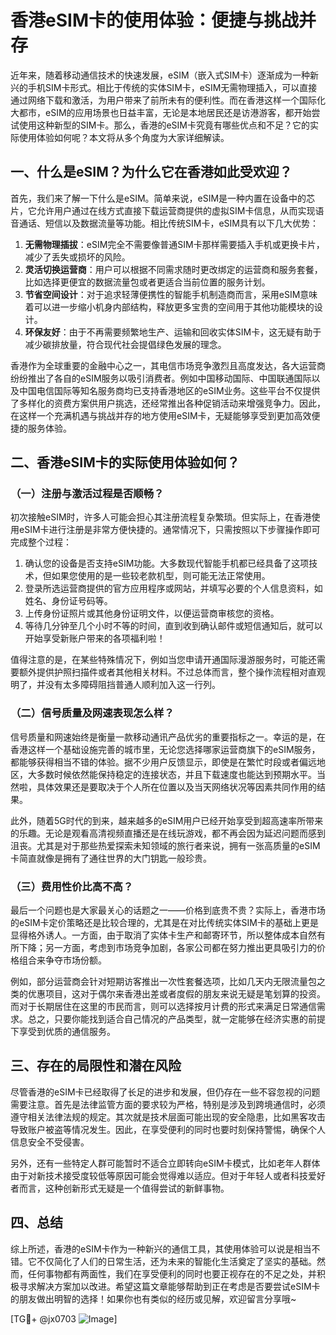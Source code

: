 # 香港eSIM卡的使用体验：便捷与挑战并存

近年来，随着移动通信技术的快速发展，eSIM（嵌入式SIM卡）逐渐成为一种新兴的手机SIM卡形式。相比于传统的实体SIM卡，eSIM无需物理插入，可以直接通过网络下载和激活，为用户带来了前所未有的便利性。而在香港这样一个国际化大都市，eSIM的应用场景也日益丰富，无论是本地居民还是访港游客，都开始尝试使用这种新型的SIM卡。那么，香港的eSIM卡究竟有哪些优点和不足？它的实际使用体验如何呢？本文将从多个角度为大家详细解读。

## 一、什么是eSIM？为什么它在香港如此受欢迎？

首先，我们来了解一下什么是eSIM。简单来说，eSIM是一种内置在设备中的芯片，它允许用户通过在线方式直接下载运营商提供的虚拟SIM卡信息，从而实现语音通话、短信以及数据流量等功能。相比传统SIM卡，eSIM具有以下几大优势：

1. **无需物理插拔**：eSIM完全不需要像普通SIM卡那样需要插入手机或更换卡片，减少了丢失或损坏的风险。
2. **灵活切换运营商**：用户可以根据不同需求随时更改绑定的运营商和服务套餐，比如选择更便宜的数据流量包或者更适合当前位置的服务计划。
3. **节省空间设计**：对于追求轻薄便携性的智能手机制造商而言，采用eSIM意味着可以进一步缩小机身内部结构，释放更多宝贵的空间用于其他功能模块的设计。
4. **环保友好**：由于不再需要频繁地生产、运输和回收实体SIM卡，这无疑有助于减少碳排放量，符合现代社会提倡绿色发展的理念。

香港作为全球重要的金融中心之一，其电信市场竞争激烈且高度发达，各大运营商纷纷推出了各自的eSIM服务以吸引消费者。例如中国移动国际、中国联通国际以及中国电信国际等知名服务商均已支持香港地区的eSIM业务。这些平台不仅提供了多样化的资费方案供用户挑选，还经常推出各种促销活动来增强竞争力。因此，在这样一个充满机遇与挑战并存的地方使用eSIM卡，无疑能够享受到更加高效便捷的服务体验。

## 二、香港eSIM卡的实际使用体验如何？

### （一）注册与激活过程是否顺畅？
初次接触eSIM时，许多人可能会担心其注册流程复杂繁琐。但实际上，在香港使用eSIM卡进行注册是非常方便快捷的。通常情况下，只需按照以下步骤操作即可完成整个过程：
1. 确认您的设备是否支持eSIM功能。大多数现代智能手机都已经具备了这项技术，但如果您使用的是一些较老款机型，则可能无法正常使用。
2. 登录所选运营商提供的官方应用程序或网站，并填写必要的个人信息资料，如姓名、身份证号码等。
3. 上传身份证照片或其他身份证明文件，以便运营商审核您的资格。
4. 等待几分钟至几个小时不等的时间，直到收到确认邮件或短信通知后，就可以开始享受新账户带来的各项福利啦！

值得注意的是，在某些特殊情况下，例如当您申请开通国际漫游服务时，可能还需要额外提供护照扫描件或者其他相关材料。不过总体而言，整个操作流程相对直观明了，并没有太多障碍阻挡普通人顺利加入这一行列。

### （二）信号质量及网速表现怎么样？
信号质量和网速始终是衡量一款移动通讯产品优劣的重要指标之一。幸运的是，在香港这样一个基础设施完善的城市里，无论您选择哪家运营商旗下的eSIM服务，都能够获得相当不错的体验。据不少用户反馈显示，即使是在繁忙时段或者偏远地区，大多数时候依然能保持稳定的连接状态，并且下载速度也能达到预期水平。当然啦，具体效果还是要取决于个人所在位置以及当天网络状况等因素共同作用的结果。

此外，随着5G时代的到来，越来越多的eSIM用户已经开始享受到超高速率所带来的乐趣。无论是观看高清视频直播还是在线玩游戏，都不再会因为延迟问题而感到沮丧。尤其是对于那些热爱探索未知领域的旅行者来说，拥有一张高质量的eSIM卡简直就像是拥有了通往世界的大门钥匙一般珍贵。

### （三）费用性价比高不高？
最后一个问题也是大家最关心的话题之一——价格到底贵不贵？实际上，香港市场的eSIM卡定价策略还是比较合理的，尤其是在对比传统实体SIM卡的基础上更是显得格外诱人。一方面，由于取消了实体卡生产和邮寄环节，所以整体成本自然有所下降；另一方面，考虑到市场竞争加剧，各家公司都在努力推出更具吸引力的价格组合来争夺市场份额。

例如，部分运营商会针对短期访客推出一次性套餐选项，比如几天内无限流量包之类的优惠项目，这对于偶尔来香港出差或者度假的朋友来说无疑是笔划算的投资。而对于长期居住在这里的市民而言，则可以选择按月计费的形式来满足日常通信需求。总之，只要你能找到适合自己情况的产品类型，就一定能够在经济实惠的前提下享受到优质的通信服务。

## 三、存在的局限性和潜在风险

尽管香港的eSIM卡已经取得了长足的进步和发展，但仍存在一些不容忽视的问题需要注意。首先是法律监管方面的要求较为严格，特别是涉及到跨境通信时，必须遵守相关法律法规的规定。其次就是技术层面可能出现的安全隐患，比如黑客攻击导致账户被盗等情况发生。因此，在享受便利的同时也要时刻保持警惕，确保个人信息安全不受侵害。

另外，还有一些特定人群可能暂时不适合立即转向eSIM卡模式，比如老年人群体由于对新技术接受度较低等原因可能会觉得难以适应。但对于年轻人或者科技爱好者而言，这种创新形式无疑是一个值得尝试的新鲜事物。

## 四、总结

综上所述，香港的eSIM卡作为一种新兴的通信工具，其使用体验可以说是相当不错。它不仅简化了人们的日常生活，还为未来的智能化生活奠定了坚实的基础。然而，任何事物都有两面性，我们在享受便利的同时也要正视存在的不足之处，并积极寻求解决方案加以改进。希望这篇文章能够帮助到正在考虑是否要尝试eSIM卡的朋友做出明智的选择！如果你也有类似的经历或见解，欢迎留言分享哦~

[TG💪+ @jx0703 ![Image](https://github.com/user-attachments/assets/dbca1d08-cadb-493c-b0ec-ad6f7a83f270)]